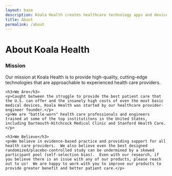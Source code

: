 ```yaml
---
layout: base
description: Koala Health creates healthcare technology apps and devices.
title: About
permalink: /about
---
```

<main class="plain-container">
    <h1>About Koala Health</h1>
    <h3>Mission</h3>
    <p>Our mission at Koala Health is to provide high-quality, cutting-edge technologies that are approachable to experienced health care providers.</p>

    <h3>We Are</h3>
    <p>Caught between the struggle to provide the best patient care that the U.S. can offer and the insanely high costs of even the most basic medical devices, Koala Health was started by our healthcare provider-engineer founder.</p>
    <p>We are "battle-worn" health care professionals and engineers trained at some of the top institutitons in the United States, including Dartmouth-Hitchcock Medical Clinic and Stanford Health Care.</p>

    <h3>We Believe</h3>
    <p>We believe in evidence-based practice and providing support for all health care providers.  We also believe even the best designed randomized/placebo-controlled study can be undermined by a skewed participant pool (self-selection bias).  Even with our research, if you believe there is an issue with any of our products, please reach out to us!  We are happy to work with you to improve our products to provide greater benefit and better patient care.</p>
</main>